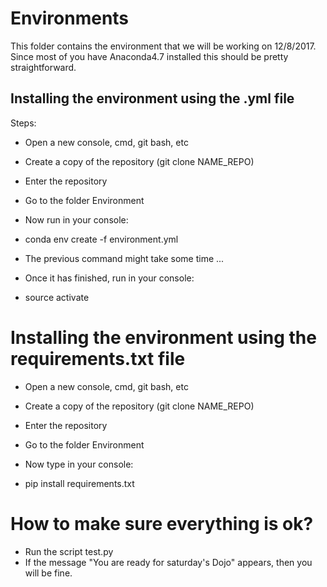 # Environments

This folder contains the environment that we will be working on 12/8/2017. 
Since most of you have Anaconda4.7 installed this should be pretty straightforward. 


## Installing the environment using the .yml file

Steps:

* Open a new console, cmd, git bash, etc

* Create a copy of the repository (git clone NAME_REPO)

* Enter the repository
* Go to the folder Environment

* Now run in your console:
* conda env create -f environment.yml
 
* The previous command might take some time ...
* Once it has finished, run in your console:
* source activate 


# Installing the environment using the requirements.txt file 
* Open a new console, cmd, git bash, etc

* Create a copy of the repository (git clone NAME_REPO)

* Enter the repository
* Go to the folder Environment

* Now type in your console:
* pip install requirements.txt

# How to make sure everything is ok?
* Run the script test.py
* If the message "You are ready for saturday's Dojo" appears, then you will be fine.

